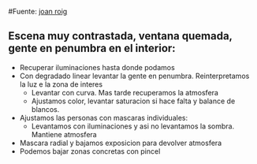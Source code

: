 #Fuente: [joan roig](https://www.youtube.com/watch?v=KkhjU6Qw1lI&t=1872s)

## Escena muy contrastada, ventana quemada, gente en penumbra en el interior:

* Recuperar iluminaciones hasta donde podamos
* Con degradado linear levantar la gente en penumbra. Reinterpretamos la luz e la zona de interes
	* Levantar con curva. Mas tarde recuperamos la atmosfera
	* Ajustamos color, levantar saturacion si hace falta y balance de blancos.
* Ajustamos las personas con mascaras individuales:
	* Levantamos con iluminaciones y asi no levantamos la sombra. Mantiene atmosfera
* Mascara radial y bajamos exposicion para devolver atmosfera
* Podemos bajar zonas concretas con pincel 

